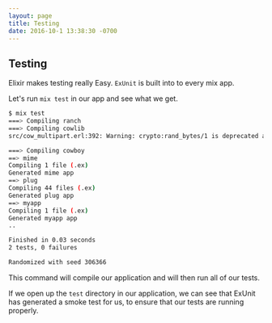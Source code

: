 ```yaml
---
layout: page
title: Testing
date: 2016-10-1 13:38:30 -0700
---
```


## Testing

Elixir makes testing really Easy. `ExUnit` is built into to every mix app.

Let's run `mix test` in our app and see what we get.

```bash
$ mix test
===> Compiling ranch
===> Compiling cowlib
src/cow_multipart.erl:392: Warning: crypto:rand_bytes/1 is deprecated and will be removed in a future release; use crypto:strong_rand_bytes/1

===> Compiling cowboy
==> mime
Compiling 1 file (.ex)
Generated mime app
==> plug
Compiling 44 files (.ex)
Generated plug app
==> myapp
Compiling 1 file (.ex)
Generated myapp app
..

Finished in 0.03 seconds
2 tests, 0 failures

Randomized with seed 306366
```

This command will compile our application and will then run all of our tests.

If we open up the `test` directory in our application, we can see that ExUnit has generated a smoke test for us, to ensure that our tests are running properly.


